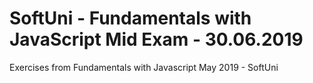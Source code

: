 # SoftUni - Fundamentals with JavaScript Mid Exam - 30.06.2019 
Exercises from Fundamentals with Javascript May 2019 - SoftUni
